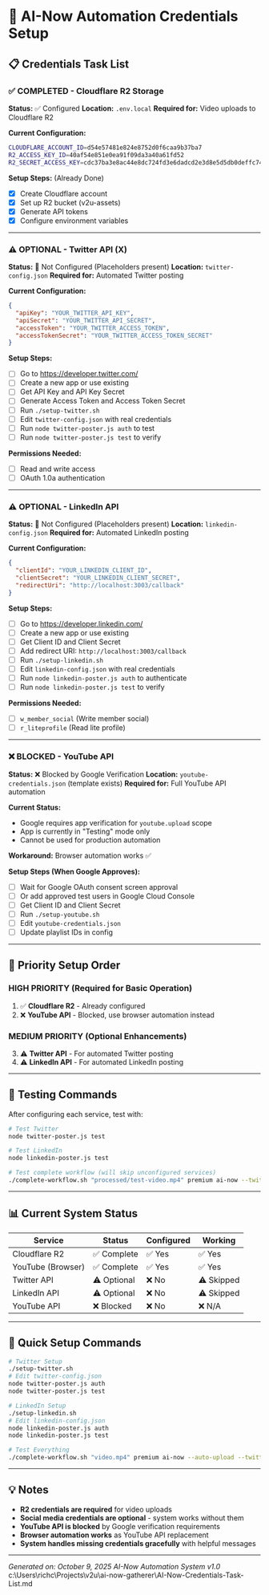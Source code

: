 # 🔐 AI-Now Automation Credentials Setup

## 📋 **Credentials Task List**

### ✅ **COMPLETED - Cloudflare R2 Storage**
**Status:** ✅ Configured
**Location:** `.env.local`
**Required for:** Video uploads to Cloudflare R2

**Current Configuration:**
```bash
CLOUDFLARE_ACCOUNT_ID=d54e57481e824e8752d0f6caa9b37ba7
R2_ACCESS_KEY_ID=40af54e851e0ea91f09da3a40a61fd52
R2_SECRET_ACCESS_KEY=cdc37ba3e8ac44e8dc724fd3e6dadcd2e3d8e5d5db0deffc7450f6041ff23742
```

**Setup Steps:** (Already Done)
- [x] Create Cloudflare account
- [x] Set up R2 bucket (v2u-assets)
- [x] Generate API tokens
- [x] Configure environment variables

---

### ⚠️ **OPTIONAL - Twitter API (X)**
**Status:** 🔄 Not Configured (Placeholders present)
**Location:** `twitter-config.json`
**Required for:** Automated Twitter posting

**Current Configuration:**
```json
{
  "apiKey": "YOUR_TWITTER_API_KEY",
  "apiSecret": "YOUR_TWITTER_API_SECRET",
  "accessToken": "YOUR_TWITTER_ACCESS_TOKEN",
  "accessTokenSecret": "YOUR_TWITTER_ACCESS_TOKEN_SECRET"
}
```

**Setup Steps:**
- [ ] Go to https://developer.twitter.com/
- [ ] Create a new app or use existing
- [ ] Get API Key and API Key Secret
- [ ] Generate Access Token and Access Token Secret
- [ ] Run `./setup-twitter.sh`
- [ ] Edit `twitter-config.json` with real credentials
- [ ] Run `node twitter-poster.js auth` to test
- [ ] Run `node twitter-poster.js test` to verify

**Permissions Needed:**
- [ ] Read and write access
- [ ] OAuth 1.0a authentication

---

### ⚠️ **OPTIONAL - LinkedIn API**
**Status:** 🔄 Not Configured (Placeholders present)
**Location:** `linkedin-config.json`
**Required for:** Automated LinkedIn posting

**Current Configuration:**
```json
{
  "clientId": "YOUR_LINKEDIN_CLIENT_ID",
  "clientSecret": "YOUR_LINKEDIN_CLIENT_SECRET",
  "redirectUri": "http://localhost:3003/callback"
}
```

**Setup Steps:**
- [ ] Go to https://developer.linkedin.com/
- [ ] Create a new app or use existing
- [ ] Get Client ID and Client Secret
- [ ] Add redirect URI: `http://localhost:3003/callback`
- [ ] Run `./setup-linkedin.sh`
- [ ] Edit `linkedin-config.json` with real credentials
- [ ] Run `node linkedin-poster.js auth` to authenticate
- [ ] Run `node linkedin-poster.js test` to verify

**Permissions Needed:**
- [ ] `w_member_social` (Write member social)
- [ ] `r_liteprofile` (Read lite profile)

---

### ❌ **BLOCKED - YouTube API**
**Status:** ❌ Blocked by Google Verification
**Location:** `youtube-credentials.json` (template exists)
**Required for:** Full YouTube API automation

**Current Status:**
- Google requires app verification for `youtube.upload` scope
- App is currently in "Testing" mode only
- Cannot be used for production automation

**Workaround:** Browser automation works ✅

**Setup Steps (When Google Approves):**
- [ ] Wait for Google OAuth consent screen approval
- [ ] Or add approved test users in Google Cloud Console
- [ ] Get Client ID and Client Secret
- [ ] Run `./setup-youtube.sh`
- [ ] Edit `youtube-credentials.json`
- [ ] Update playlist IDs in config

---

## 🎯 **Priority Setup Order**

### **HIGH PRIORITY (Required for Basic Operation)**
1. ✅ **Cloudflare R2** - Already configured
2. ❌ **YouTube API** - Blocked, use browser automation instead

### **MEDIUM PRIORITY (Optional Enhancements)**
3. ⚠️ **Twitter API** - For automated Twitter posting
4. ⚠️ **LinkedIn API** - For automated LinkedIn posting

---

## 🔧 **Testing Commands**

After configuring each service, test with:

```bash
# Test Twitter
node twitter-poster.js test

# Test LinkedIn
node linkedin-poster.js test

# Test complete workflow (will skip unconfigured services)
./complete-workflow.sh "processed/test-video.mp4" premium ai-now --twitter --linkedin
```

---

## 📊 **Current System Status**

| Service | Status | Configured | Working |
|---------|--------|------------|---------|
| Cloudflare R2 | ✅ Complete | ✅ Yes | ✅ Yes |
| YouTube (Browser) | ✅ Complete | ✅ Yes | ✅ Yes |
| Twitter API | ⚠️ Optional | ❌ No | ⚠️ Skipped |
| LinkedIn API | ⚠️ Optional | ❌ No | ⚠️ Skipped |
| YouTube API | ❌ Blocked | ❌ No | ❌ N/A |

---

## 🚀 **Quick Setup Commands**

```bash
# Twitter Setup
./setup-twitter.sh
# Edit twitter-config.json
node twitter-poster.js auth
node twitter-poster.js test

# LinkedIn Setup
./setup-linkedin.sh
# Edit linkedin-config.json
node linkedin-poster.js auth
node linkedin-poster.js test

# Test Everything
./complete-workflow.sh "video.mp4" premium ai-now --auto-upload --twitter --linkedin
```

---

## 💡 **Notes**

- **R2 credentials are required** for video uploads
- **Social media credentials are optional** - system works without them
- **YouTube API is blocked** by Google verification requirements
- **Browser automation works** as YouTube API replacement
- **System handles missing credentials gracefully** with helpful messages

---

*Generated on: October 9, 2025*
*AI-Now Automation System v1.0*</content>
<parameter name="filePath">c:\Users\richc\Projects\v2u\ai-now-gatherer\AI-Now-Credentials-Task-List.md